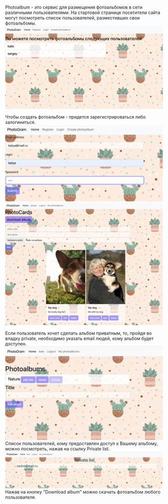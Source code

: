Photoalbum - это сервис для размещения фотоальбомов в сети различными пользователями.
На стартовой странице посетители сайта могут посмотреть список пользователей, разместивших свои фотоальбомы.
<img src='/main.png'>

Чтобы создать фотоальбом - придется зарегистрироваться либо залогиниться.
<img src='/registration.png'>
<img src='/albums.png'>

Если пользователь хочет сделать альбом приватным, то, пройдя во владку private, необходимо указать email людей, кому альбом будет доступен. 
<img src='/private.png'>
<br>
Список пользователей, кому предоставлен доступ к Вашему альбому, можно посмотреть, нажав на ссылку Private list.
<img src='/private_list.png'>
<br>
Нажав на кнопку "Download album" можно скачать фотоальбом любого пользователя.
